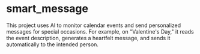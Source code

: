# smart_message
This project uses AI to monitor calendar events and send personalized messages for special occasions. For example, on "Valentine's Day," it reads the event description, generates a heartfelt message, and sends it automatically to the intended person.
